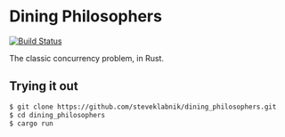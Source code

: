 # Dining Philosophers

[![Build Status](https://travis-ci.org/steveklabnik/dining_philosophers.svg?branch=master)](https://travis-ci.org/steveklabnik/dining_philosophers)

The classic concurrency problem, in Rust.

## Trying it out

```bash
$ git clone https://github.com/steveklabnik/dining_philosophers.git
$ cd dining_philosophers
$ cargo run
```
